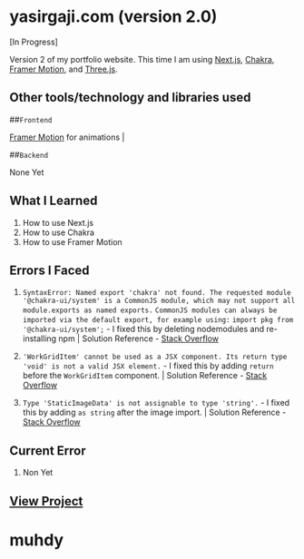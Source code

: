 # yasirgaji.com (version 2.0)

[In Progress]

Version 2 of my portfolio website. This time I am using [Next.js](https://nextjs.org/), [Chakra](https://chakra-ui.com/), [Framer Motion](https://www.framer.com/motion/), and [Three.js](https://threejs.org/).

## Other tools/technology and libraries used

  ##`Frontend`

  [Framer Motion](https://www.framer.com/motion/) for animations |

  ##`Backend`

  None Yet

## What I Learned

  1. How to use Next.js
  2. How to use Chakra
  3. How to use Framer Motion
  
## Errors I Faced

  1. `SyntaxError: Named export 'chakra' not found. The requested module '@chakra-ui/system' is a CommonJS module, which may not support all module.exports as named exports.`
  `CommonJS modules can always be imported via the default export, for example using:`
  `import pkg from '@chakra-ui/system';` - I fixed this by deleting nodemodules and re-installing npm | Solution Reference - [Stack Overflow](https://github.com/chakra-ui/chakra-ui/issues/7170)

  2. `'WorkGridItem' cannot be used as a JSX component. Its return type 'void' is not a valid JSX element.` - I fixed this by adding `return` before the `WorkGridItem` component. | Solution Reference - [Stack Overflow](https://stackoverflow.com/questions/65832262/react-cannot-be-used-as-a-jsx-component-its-return-type-void-is-not-a-valid)

  3. `Type 'StaticImageData' is not assignable to type 'string'.` - I fixed this by adding `as string` after the image import. | Solution Reference - [Stack Overflow](https://stackoverflow.com/questions/65832262/react-cannot-be-used-as-a-jsx-component-its-return-type-void-is-not-a-valid)

## Current Error
  
  1. Non Yet

## [View Project](https://yasirgaji2.netlify.app)
# muhdy
